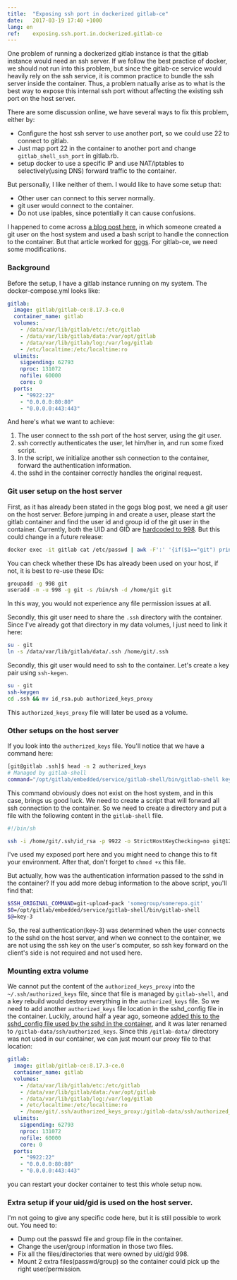 ```yaml
---
title:  "Exposing ssh port in dockerized gitlab-ce"
date:   2017-03-19 17:40 +1000
lang: en
ref:    exposing.ssh.port.in.dockerized.gitlab-ce
---
```


One problem of running a dockerized gitlab instance is that the gitlab instance would need an ssh server. If we follow the best practice of docker, we should not run into this problem, but since the gitlab-ce service would heavily rely on the ssh service, it is common practice to bundle the ssh server inside the container. Thus, a problem natually arise as to what is the best way to expose this internal ssh port without affecting the existing ssh port on the host server.

There are some discussion online, we have several ways to fix this problem, either by:

* Configure the host ssh server to use another port, so we could use 22 to connect to gitlab.
* Just map port 22 in the container to another port and change `gitlab_shell_ssh_port` in gitlab.rb.
* setup docker to use a specific IP and use NAT/iptables to selectively(using DNS) forward traffic to the container.

But personally, I like neither of them. I would like to have some setup that:

* Other user can connect to this server normally.
* git user would connect to the container.
* Do not use ipables, since potentially it can cause confusions.

I happened to come across [a blog post here](http://www.ateijelo.com/blog/2016/07/09/share-port-22-between-docker-gogs-ssh-and-local-system), in which someone created a git user on the host system and used a bash script to handle the connection to the container. But that article worked for [gogs](https://gogs.io/). For gitlab-ce, we need some modifications.

### Background

Before the setup, I have a gitlab instance running on my system. The docker-compose.yml looks like:

```yaml
gitlab:
  image: gitlab/gitlab-ce:8.17.3-ce.0
  container_name: gitlab
  volumes:
    - /data/var/lib/gitlab/etc:/etc/gitlab
    - /data/var/lib/gitlab/data:/var/opt/gitlab
    - /data/var/lib/gitlab/log:/var/log/gitlab
    - /etc/localtime:/etc/localtime:ro
  ulimits:
    sigpending: 62793
    nproc: 131072
    nofile: 60000
    core: 0
  ports:
    - "9922:22"
    - "0.0.0.0:80:80"
    - "0.0.0.0:443:443"
```

And here's what we want to achieve:

1. The user connect to the ssh port of the host server, using the git user.
1. ssh correctly authenticates the user, let him/her in, and run some fixed script.
1. In the script, we initialize another ssh connection to the container, forward the authentication information.
1. the sshd in the container correctly handles the original request.

### Git user setup on the host server

First, as it has already been stated in the gogs blog post, we need a git user on the host server. Before jumping in and create a user, please start the gitlab container and find the user id and group id of the git user in the container. Currently, both the UID and GID are [hardcoded to 998](https://gitlab.com/gitlab-org/omnibus-gitlab/blob/d4f3f5d57b16dbf1e1a59f9a5f5cc041ddacf05a/docker/assets/setup). But this could change in a future release:

```bash
docker exec -it gitlab cat /etc/passwd | awk -F':' '{if($1=="git") printf("uid: %s; gid: %s\n"), $3, $4}'
```

You can check whether these IDs has already been used on your host, if not, it is best to re-use these IDs:

```bash
groupadd -g 998 git
useradd -m -u 998 -g git -s /bin/sh -d /home/git git
```

In this way, you would not experience any file permission issues at all.

Secondly, this git user need to share the `.ssh` directory with the container. Since I've already got that directory in my data volumes, I just need to link it here:

```bash
su - git
ln -s /data/var/lib/gitlab/data/.ssh /home/git/.ssh
```

Secondly, this git user would need to ssh to the container. Let's create a key pair using `ssh-kegen`.

```bash
su - git
ssh-keygen
cd .ssh && mv id_rsa.pub authorized_keys_proxy
```

This `authorized_keys_proxy` file will later be used as a volume.

### Other setups on the host server

If you look into the `authorized_keys` file. You'll notice that we have a command here:

```bash
[git@gitlab .ssh]$ head -n 2 authorized_keys
# Managed by gitlab-shell
command="/opt/gitlab/embedded/service/gitlab-shell/bin/gitlab-shell key-3",no-port-forwarding,no-X11-forwarding,no-agent-forwarding,no-pty ssh-rsa AAAAB3N
```

This command obviously does not exist on the host system, and in this case, brings us good luck. We need to create a script that will forward all ssh connection to the container. So we need to create a directory and put a file with the following content in the `gitlab-shell` file.

```bash
#!/bin/sh

ssh -i /home/git/.ssh/id_rsa -p 9922 -o StrictHostKeyChecking=no git@127.0.0.1 "SSH_ORIGINAL_COMMAND=\"$SSH_ORIGINAL_COMMAND\" $0 $@"
```

I've used my exposed port here and you might need to change this to fit your environment. After that, don't forget to `chmod +x` this file.

But actually, how was the authentication information passed to the sshd in the container? If you add more debug information to the above script, you'll find that:

```bash
$SSH_ORIGINAL_COMMAND=git-upload-pack 'somegroup/somerepo.git'
$0=/opt/gitlab/embedded/service/gitlab-shell/bin/gitlab-shell
$@=key-3
```

So, the real authentication(key-3) was determined when the user connects to the sshd on the host server, and when we connect to the container, we are not using the ssh key on the user's computer, so ssh key forward on the client's side is not required and not used here.

### Mounting extra volume

We cannot put the content of the `authorized_keys_proxy` into the `~/.ssh/authorized_keys` file, since that file is managed by `gitlab-shell`, and a key rebuild would destroy everything in the `authorized_keys` file. So we need to add another `authorized_keys` file location in the sshd_config file in the container. Luckily, around half a year ago, someone [added this to the sshd_config file used by the sshd in the container](https://gitlab.com/gitlab-org/omnibus-gitlab/commit/923fd761ed854ca368c413a581b1153cd677dbe5), and it was later renamed to `/gitlab-data/ssh/authorized_keys`. Since this `/gitlab-data/` directory was not used in our container, we can just mount our proxy file to that location:

```yaml
gitlab:
  image: gitlab/gitlab-ce:8.17.3-ce.0
  container_name: gitlab
  volumes:
    - /data/var/lib/gitlab/etc:/etc/gitlab
    - /data/var/lib/gitlab/data:/var/opt/gitlab
    - /data/var/lib/gitlab/log:/var/log/gitlab
    - /etc/localtime:/etc/localtime:ro
    - /home/git/.ssh/authorized_keys_proxy:/gitlab-data/ssh/authorized_keys
  ulimits:
    sigpending: 62793
    nproc: 131072
    nofile: 60000
    core: 0
  ports:
    - "9922:22"
    - "0.0.0.0:80:80"
    - "0.0.0.0:443:443"
```

you can restart your docker container to test this whole setup now.

### Extra setup if your uid/gid is used on the host server.

I'm not going to give any specific code here, but it is still possible to work out. You need to:

* Dump out the passwd file and group file in the container.
* Change the user/group information in those two files.
* Fix all the files/directories that were owned by uid/gid 998.
* Mount 2 extra files(passwd/group) so the container could pick up the right user/permission.
